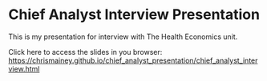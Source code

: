 
<!-- README.md is generated from README.Rmd. Please edit that file -->

# Chief Analyst Interview Presentation

This is my presentation for interview with The Health Economics unit.

Click here to access the slides in you browser:
<https://chrismainey.github.io/chief_analyst_presentation/chief_analyst_interview.html>
